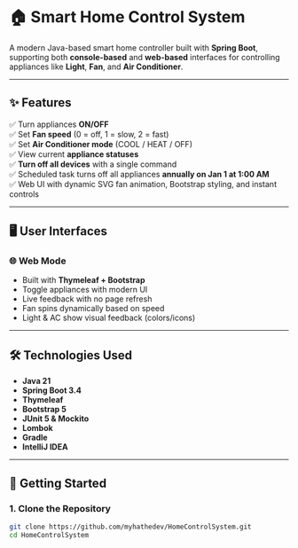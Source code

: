 # 🏠 Smart Home Control System

A modern Java-based smart home controller built with **Spring Boot**, supporting both **console-based** and **web-based** interfaces for controlling appliances like **Light**, **Fan**, and **Air Conditioner**.

---

## ✨ Features

✅ Turn appliances **ON/OFF**  
✅ Set **Fan speed** (0 = off, 1 = slow, 2 = fast)  
✅ Set **Air Conditioner mode** (COOL / HEAT / OFF)  
✅ View current **appliance statuses**  
✅ **Turn off all devices** with a single command  
✅ Scheduled task turns off all appliances **annually on Jan 1 at 1:00 AM**  
✅ Web UI with dynamic SVG fan animation, Bootstrap styling, and instant controls

---

## 🖥️ User Interfaces
### 🌐 Web Mode

- Built with **Thymeleaf + Bootstrap**
- Toggle appliances with modern UI
- Live feedback with no page refresh
- Fan spins dynamically based on speed
- Light & AC show visual feedback (colors/icons)

---

## 🛠 Technologies Used

- **Java 21**
- **Spring Boot 3.4**
- **Thymeleaf**
- **Bootstrap 5**
- **JUnit 5 & Mockito**
- **Lombok**
- **Gradle**
- **IntelliJ IDEA**

---

## 🚀 Getting Started

### 1. Clone the Repository

```bash
git clone https://github.com/myhathedev/HomeControlSystem.git
cd HomeControlSystem
